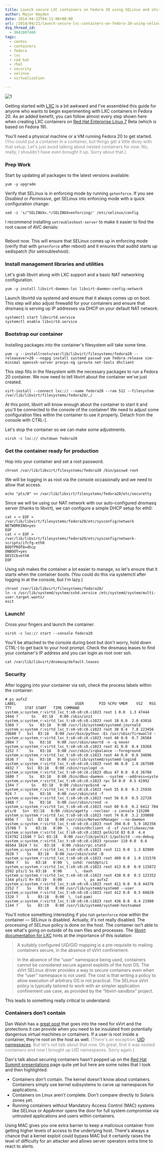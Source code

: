 ```yaml
---
title: Launch secure LXC containers on Fedora 20 using SELinux and sVirt
author: Major Hayden
date: 2014-04-22T04:11:00+00:00
url: /2014/04/21/launch-secure-lxc-containers-on-fedora-20-using-selinux-and-svirt/
dsq_thread_id:
  - 3642807460
tags:
  - centos
  - containers
  - fedora
  - lxc
  - red hat
  - rhel
  - security
  - selinux
  - virtualization

---
```

![1]

Getting started with [LXC][2] is a bit awkward and I've assembled this guide for anyone who wants to begin experimenting with LXC containers in Fedora 20. As an added benefit, you can follow almost every step shown here when creating LXC containers on [Red Hat Enterprise Linux 7][3] Beta (which is based on Fedora 19).

You'll need a physical machine or a VM running Fedora 20 to get started. <span style="color: #888888">(You could put a container in a container, but things get a little dicey with that setup. Let's just avoid talking about nested containers for now. No, really, I shouldn't have even brought it up. Sorry about that.)</span>

### Prep Work

Start by updating all packages to the latest versions available:

```
yum -y upgrade
```

Verify that SELinux is in enforcing mode by running `getenforce`. If you see _Disabled_ or _Permissive_, get SELinux into enforcing mode with a quick configuration change:

```
sed -i 's/^SELINUX=.*/SELINUX=enforcing/' /etc/selinux/config
```

I recommend installing `setroubleshoot-server` to make it easier to find the root cause of AVC denials:

```yum -y install setroubleshoot-server
```

Reboot now. This will ensure that SELinux comes up in enforcing mode (verify that with `getenforce` after reboot) and it ensures that auditd starts up sedispatch (for setroubleshoot).

### Install management libraries and utilities

Let's grab libvirt along with LXC support and a basic NAT networking configuration.

```
yum -y install libvirt-daemon-lxc libvirt-daemon-config-network
```

Launch libvirtd via systemd and ensure that it always comes up on boot. This step will also adjust firewalld for your containers and ensure that dnsmasq is serving up IP addresses via DHCP on your default NAT network.

```
systemctl start libvirtd.service
systemctl enable libvirtd.service
```

### Bootstrap our container

Installing packages into the container's filesystem will take some time.

```
yum -y --installroot=/var/lib/libvirt/filesystems/fedora20 --releasever=20 --nogpg install systemd passwd yum fedora-release vim-minimal openssh-server procps-ng iproute net-tools dhclient
```

This step fills in the filesystem with the necessary packages to run a Fedora 20 container. We now need to tell libvirt about the container we've just created.

```
virt-install --connect lxc:// --name fedora20 --ram 512 --filesystem /var/lib/libvirt/filesystems/fedora20/,/
```

At this point, libvirt will know enough about the container to start it and you'll be connected to the console of the container! We need to adjust some configuration files within the container to use it properly. Detach from the console with CTRL-].

Let's stop the container so we can make some adjustments.

```
virsh -c lxc:// shutdown fedora20
```

### Get the container ready for production

Hop into your container and set a root password.

```
chroot /var/lib/libvirt/filesystems/fedora20 /bin/passwd root
```

We will be logging in as root via the console occasionally and we need to allow that access.

```
echo "pts/0" >> /var/lib/libvirt/filesystems/fedora20/etc/securetty
```

Since we will be using our NAT network with our auto-configured dnsmasq server (thanks to libvirt), we can configure a simple DHCP setup for eth0:

```
cat < < EOF > /var/lib/libvirt/filesystems/fedora20/etc/sysconfig/network
NETWORKING=yes
EOF
cat < < EOF > /var/lib/libvirt/filesystems/fedora20/etc/sysconfig/network-scripts/ifcfg-eth0
BOOTPROTO=dhcp
ONBOOT=yes
DEVICE=eth0
EOF
```

Using ssh makes the container a lot easier to manage, so let's ensure that it starts when the container boots. (You could do this via systemctl after logging in at the console, but I'm lazy.)

```
chroot /var/lib/libvirt/filesystems/fedora20/
ln -s /usr/lib/systemd/system/sshd.service /etc/systemd/system/multi-user.target.wants/
exit
```

### Launch!

Cross your fingers and launch the container.

```
virsh -c lxc:// start --console fedora20
```

You'll be attached to the console during boot but don't worry, hold down CTRL-] to get back to your host prompt. Check the dnsmasq leases to find your container's IP address and you can login as root over ssh.

```
cat /var/lib/libvirt/dnsmasq/default.leases
```

### Security

After logging into your container via ssh, check the process labels within the container:

```
# ps aufxZ
LABEL                           USER       PID %CPU %MEM    VSZ   RSS TTY      STAT START   TIME COMMAND
system_u:system_r:virtd_lxc_t:s0-s0:c0.c1023 root 1 0.0  1.3 47444 3444 ?      Ss   03:18   0:00 /sbin/init
system_u:system_r:virtd_lxc_t:s0-s0:c0.c1023 root 18 0.0  2.0 43016 5368 ?     Ss   03:18   0:00 /usr/lib/systemd/systemd-journald
system_u:system_r:virtd_lxc_t:s0-s0:c0.c1023 root 38 0.4  7.8 223456 20680 ?   Ssl  03:18   0:00 /usr/bin/python -Es /usr/sbin/firewalld -
system_u:system_r:virtd_lxc_t:s0-s0:c0.c1023 root 40 0.0  0.7 26504 2084 ?     Ss   03:18   0:00 /usr/sbin/smartd -n -q never
system_u:system_r:virtd_lxc_t:s0-s0:c0.c1023 root 41 0.0  0.4 19268 1252 ?     Ss   03:18   0:00 /usr/sbin/irqbalance --foreground
system_u:system_r:virtd_lxc_t:s0-s0:c0.c1023 root 44 0.0  0.6 34696 1636 ?     Ss   03:18   0:00 /usr/lib/systemd/systemd-logind
system_u:system_r:virtd_lxc_t:s0-s0:c0.c1023 root 46 0.0  1.8 267500 4832 ?    Ssl  03:18   0:00 /sbin/rsyslogd -n
system_u:system_r:virtd_lxc_t:s0-s0:c0.c1023 dbus 47 0.0  0.6 26708 1680 ?     Ss   03:18   0:00 /bin/dbus-daemon --system --address=syste
system_u:system_r:virtd_lxc_t:s0-s0:c0.c1023 rpc 54 0.0  0.5 41992 1344 ?      Ss   03:18   0:00 /sbin/rpcbind -w
system_u:system_r:virtd_lxc_t:s0-s0:c0.c1023 root 55 0.0  0.3 25936 924 ?      Ss   03:18   0:00 /usr/sbin/atd -f
system_u:system_r:virtd_lxc_t:s0-s0:c0.c1023 root 56 0.0  0.5 22728 1488 ?     Ss   03:18   0:00 /usr/sbin/crond -n
system_u:system_r:virtd_lxc_t:s0-s0:c0.c1023 root 60 0.0  0.2 6412 784 pts/0   Ss+  03:18   0:00 /sbin/agetty --noclear -s console 115200
system_u:system_r:virtd_lxc_t:s0-s0:c0.c1023 root 74 0.0  3.2 339808 8456 ?    Ssl  03:18   0:00 /usr/sbin/NetworkManager --no-daemon
system_u:system_r:virtd_lxc_t:s0-s0:c0.c1023 root 394 0.0  5.9 102356 15708 ?  S    03:18   0:00  \_ /sbin/dhclient -d -sf /usr/libexec/nm
system_u:system_r:virtd_lxc_t:s0-s0:c0.c1023 polkitd 83 0.0  4.4 514792 11548 ? Ssl 03:18   0:00 /usr/lib/polkit-1/polkitd --no-debug
system_u:system_r:virtd_lxc_t:s0-s0:c0.c1023 rpcuser 110 0.0  0.6 46564 1824 ? Ss   03:18   0:00 /sbin/rpc.statd
system_u:system_r:virtd_lxc_t:s0-s0:c0.c1023 root 111 0.0  1.3 82980 3620 ?    Ss   03:18   0:00 /usr/sbin/sshd -D
system_u:system_r:virtd_lxc_t:s0-s0:c0.c1023 root 409 0.0  1.9 131576 5084 ?   Ss   03:18   0:00  \_ sshd: root@pts/1
system_u:system_r:virtd_lxc_t:s0-s0:c0.c1023 root 413 0.0  0.9 115872 2592 pts/1 Ss 03:18   0:00      \_ -bash
system_u:system_r:virtd_lxc_t:s0-s0:c0.c1023 root 438 0.0  0.5 123352 1344 pts/1 R+ 03:19   0:00          \_ ps aufxZ
system_u:system_r:virtd_lxc_t:s0-s0:c0.c1023 root 411 0.0  0.8 44376 2252 ?    Ss   03:18   0:00 /usr/lib/systemd/systemd --user
system_u:system_r:virtd_lxc_t:s0-s0:c0.c1023 root 412 0.0  0.5 66828 1328 ?    S    03:18   0:00  \_ (sd-pam)
system_u:system_r:virtd_lxc_t:s0-s0:c0.c1023 root 436 0.0  0.4 21980 1144 ?    Ss   03:19   0:00 /usr/lib/systemd/systemd-hostnamed
```

You'll notice something interesting if you run `getenforce` now within the container &#8212; SELinux is disabled. Actually, it's not really disabled. The processing of SELinux policy is done on the host. The container isn't able to see what's going on outside of its own files and processes. The [libvirt documentation for LXC][4] hints at the importance of this isolation:

> A suitably configured UID/GID mapping is a pre-requisite to making containers secure, in the absence of sVirt confinement.

> In the absence of the &#8220;user&#8221; namespace being used, containers cannot be considered secure against exploits of the host OS. The sVirt SELinux driver provides a way to secure containers even when the &#8220;user&#8221; namespace is not used. The cost is that writing a policy to allow execution of arbitrary OS is not practical. The SELinux sVirt policy is typically tailored to work with an simpler application confinement use case, as provided by the &#8220;libvirt-sandbox&#8221; project.

This leads to something really critical to understand:

### Containers don't contain

Dan Walsh has a [great post][5] that goes into the need for sVirt and the protections it can provide when you need to be insulated from potentially dangerous virtual machines or containers. If a user is root inside a container, they're root on the host as well. <span style="color: #888888">(There's an exception: <a href="https://lwn.net/Articles/436445/">UID namespaces</a>. But let's not talk about that now. Oh great, first it was nested containers and now I brought up UID namespaces. Sorry again.)</span>

Dan's talk about securing containers hasn't popped up on the [Red Hat Summit presentations][6] page quite yet but here are some notes that I took and then highlighted:

  * Containers don't contain. The kernel doesn't know about containers. Containers simply use kernel subsystems to carve up namespaces for applications.
  * Containers on Linux aren't complete. Don't compare directly to Solaris zones yet.
  * Running containers without Mandatory Access Control (MAC) systems like SELinux or AppArmor opens the door for full system compromise via untrusted applications and users within containers.

Using MAC gives you one extra barrier to keep a malicious container from getting higher levels of access to the underlying host. There's always a chance that a kernel exploit could bypass MAC but it certainly raises the level of difficulty for an attacker and allows server operators extra time to react to alerts.

 [1]: /wp-content/uploads/2013/07/selinux-penguin-new_medium.png
 [2]: https://en.wikipedia.org/wiki/LXC
 [3]: https://access.redhat.com/site/products/Red_Hat_Enterprise_Linux/Get-Beta
 [4]: http://libvirt.org/drvlxc.html#security
 [5]: https://danwalsh.livejournal.com/30565.html
 [6]: http://www.redhat.com/summit/2014/presentations/
